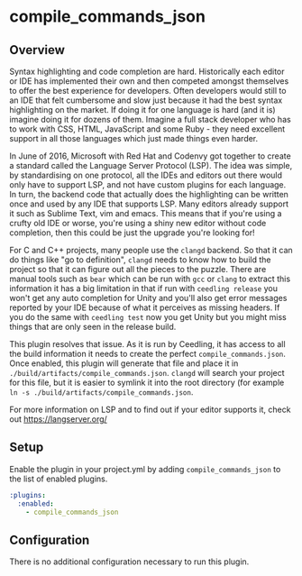 compile_commands_json
=====================

## Overview

Syntax highlighting and code completion are hard. Historically each editor or IDE has implemented their own and then competed amongst themselves to offer the best experience for developers. Often developers would still to an IDE that felt cumbersome and slow just because it had the best syntax highlighting on the market. If doing it for one language is hard (and it is) imagine doing it for dozens of them. Imagine a full stack developer who has to work with CSS, HTML, JavaScript and some Ruby - they need excellent support in all those languages which just made things even harder.

In June of 2016, Microsoft with Red Hat and Codenvy got together to create a standard called the Language Server Protocol (LSP). The idea was simple, by standardising on one protocol, all the IDEs and editors out there would only have to support LSP, and not have custom plugins for each language. In turn, the backend code that actually does the highlighting can be written once and used by any IDE that supports LSP. Many editors already support it such as Sublime Text, vim and emacs. This means that if you're using a crufty old IDE or worse, you're using a shiny new editor without code completion, then this could be just the upgrade you're looking for!

For C and C++ projects, many people use the `clangd` backend. So that it can do things like "go to definition", `clangd` needs to know how to build the project so that it can figure out all the pieces to the puzzle. There are manual tools such as `bear` which can be run with `gcc` or `clang` to extract this information it has a big limitation in that if run with `ceedling release` you won't get any auto completion for Unity and you'll also get error messages reported by your IDE because of what it perceives as missing headers. If you do the same with `ceedling test` now you get Unity but you might miss things that are only seen in the release build.

This plugin resolves that issue. As it is run by Ceedling, it has access to all the build information it needs to create the perfect `compile_commands.json`. Once enabled, this plugin will generate that file and place it in `./build/artifacts/compile_commands.json`. `clangd` will search your project for this file, but it is easier to symlink it into the root directory (for example `ln -s ./build/artifacts/compile_commands.json`.

For more information on LSP and to find out if your editor supports it, check out https://langserver.org/

## Setup

Enable the plugin in your project.yml by adding `compile_commands_json` to the list
of enabled plugins.

``` YAML
:plugins:
  :enabled:
    - compile_commands_json
```

## Configuration

There is no additional configuration necessary to run this plugin.
